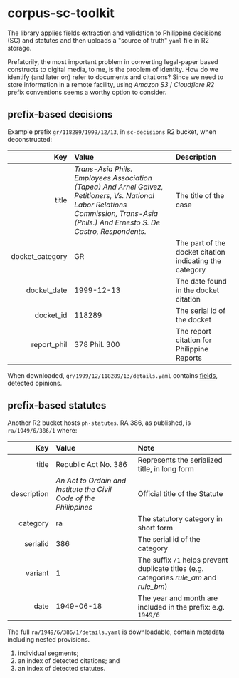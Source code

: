 # corpus-sc-toolkit

The library applies fields extraction and validation to Philippine decisions (SC) and statutes and then uploads a "source of truth" `yaml` file in R2 storage.

Prefatorily, the most important problem in converting legal-paper based constructs to digital media, to me, is the problem of identity. How do we identify (and later on) refer to documents and citations? Since we need to store information in a remote facility, using _Amazon S3_ / _Cloudflare R2_ prefix conventions seems a worthy option to consider.

## prefix-based decisions

Example prefix `gr/118289/1999/12/13`, in `sc-decisions` R2 bucket, when deconstructed:

Key | Value | Description
--:|:-- |:--
title | _Trans-Asia Phils. Employees Association (Tapea) And Arnel Galvez, Petitioners, Vs. National Labor Relations Commission, Trans-Asia (Phils.) And Ernesto S. De Castro, Respondents._ | The title of the case
docket_category | GR | The part of the docket citation indicating the category
docket_date | 1999-12-13 | The date found in the docket citation
docket_id | 118289 | The serial id of the docket
report_phil | 378 Phil. 300 | The report citation for Philippine Reports

When downloaded, `gr/1999/12/118289/13/details.yaml` contains [fields](decisions/fields.md), detected opinions.

## prefix-based statutes

Another R2 bucket hosts `ph-statutes`. RA 386, as published, is `ra/1949/6/386/1` where:

Key | Value | Note
--:|:-- |:--
title | Republic Act No. 386 | Represents the serialized title, in long form
description | _An Act to Ordain and Institute the Civil Code of the Philippines_ | Official title of the Statute
category | ra | The statutory category in short form
serialid | 386 | The serial id of the category
variant | 1 | The suffix `/1` helps prevent duplicate titles (e.g. categories _rule_am_ and _rule_bm_)
date | 1949-06-18 | The year and month are included in the prefix: e.g. `1949/6`

The full `ra/1949/6/386/1/details.yaml` is downloadable, contain metadata including nested provisions.

1. individual segments;
2. an index of detected citations; and
3. an index of detected statutes.
